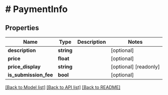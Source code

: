 # # PaymentInfo

## Properties

Name | Type | Description | Notes
------------ | ------------- | ------------- | -------------
**description** | **string** |  | [optional]
**price** | **float** |  | [optional]
**price_display** | **string** |  | [optional] [readonly]
**is_submission_fee** | **bool** |  | [optional]

[[Back to Model list]](../../README.md#models) [[Back to API list]](../../README.md#endpoints) [[Back to README]](../../README.md)
